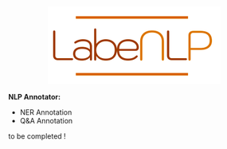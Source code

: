 <p align="center">
<img src="./src/assets/labenlp_logo.png">
</p>

**NLP Annotator:**

- NER Annotation
- Q&A Annotation

to be completed !


